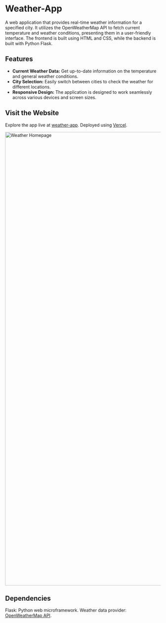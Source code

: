 # Weather-App

A web application that provides real-time weather information for a specified city. It utilizes the OpenWeatherMap API to fetch current temperature and weather conditions, presenting them in a user-friendly interface. The frontend is built using HTML and CSS, while the backend is built with Python Flask.

## Features

- **Current Weather Data:** Get up-to-date information on the temperature and general weather conditions.
- **City Selection:** Easily switch between cities to check the weather for different locations.
- **Responsive Design:** The application is designed to work seamlessly across various devices and screen sizes.
  
## Visit the Website

Explore the app live at [weather-app](https://weather-forecast-view.vercel.app/).
Deployed using [Vercel](https://vercel.com/).

<img width="1463" alt="Weather Homepage" src="https://github.com/user-attachments/assets/9ddae73f-5b70-448c-82f8-71a000195375">

## Dependencies
Flask: Python web microframework.
Weather data provider: [OpenWeatherMap API](https://openweathermap.org/api).
